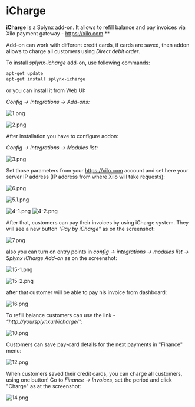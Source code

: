 iCharge
==================

**iCharge** is a Splynx add-on. It allows to refill balance and pay invoices via Xilo payment gateway - https://xilo.com.**

Add-on can work with different credit cards, if cards are saved, then addon allows to charge all customers using *Direct debit order*.


To install *splynx-icharge* add-on, use following commands:


```bash
apt-get update
apt-get install splynx-icharge
```
or you can install it from Web UI:

*Config → Integrations → Add-ons:*

![1.png](1.png)

![2.png](2.png)



After installation you have to configure addon:

*Config → Integrations → Modules list:*

![3.png](3.png)

Set those parameters from your https://xilo.com account and set here your server IP address (IP address from where Xilo will take requests):

![6.png](6.png)

![5.1.png](5.1.png)

![4-1.png](4-1.png)
![4-2.png](4-2.png)

After that, customers can pay their invoices by using iCharge system. They will see a new button *"Pay by iCharge"* as on the screenshot:

![7.png](7.png)

also you can turn on entry points in *config -> integrations -> modules list -> Splynx iCharge Add-on* as on the screenshot:

![15-1.png](15-1.png)

![15-2.png](15-2.png)

after that customer will be able to pay his invoice from dashboard:

![16.png](16.png)

To refill balance customers can use the link - *“http://yoursplynxurl/icharge/”*:

![10.png](18.png)

Customers can save pay-card details for the next payments in "Finance" menu:

![12.png](12.png)

When customers saved their credit cards, you can charge all customers, using one button! Go to *Finance → Invoices*, set the period and click "Charge" as at the screenshot:

![14.png](14.png)
